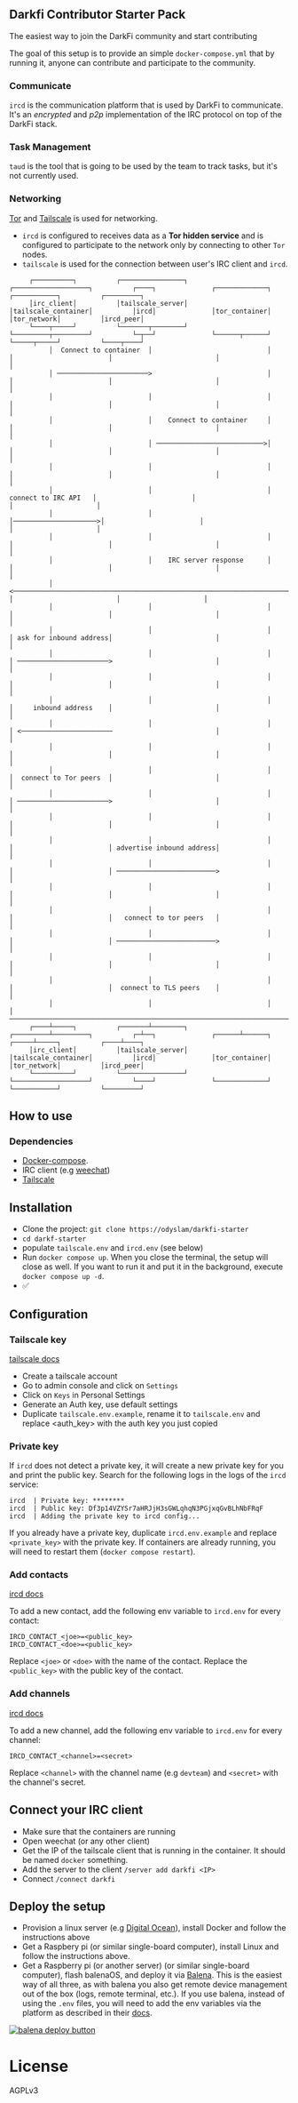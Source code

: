 ## Darkfi Contributor Starter Pack

The easiest way to join the DarkFi community and start contributing

The goal of this setup is to provide an simple `docker-compose.yml` that by running it, anyone can contribute and participate to the community.

### Communicate

`ircd` is the communication platform that is used by DarkFi to communicate. It's an _encrypted_ and _p2p_ implementation of the IRC protocol on top of the DarkFi stack.

### Task Management

`taud` is the tool that is going to be used by the team to track tasks, but it's not currently used. 

### Networking

[Tor](https://www.torproject.org/) and [Tailscale](https://tailscale.com) is used for networking.

- `ircd` is configured to receives data as a **Tor hidden service** and is configured to participate to the network only by connecting to other `Tor` nodes. 
- `tailscale` is used for the connection between user's IRC client and `ircd`. 

```
     ┌──────────┐          ┌────────────────┐          ┌───────────────────┐          ┌────┐              ┌─────────────┐             ┌───────────┐          ┌─────────┐
     │irc_client│          │tailscale_server│          │tailscale_container│          │ircd│              │tor_container│             │tor_network│          │ircd_peer│
     └────┬─────┘          └───────┬────────┘          └─────────┬─────────┘          └─┬──┘              └──────┬──────┘             └─────┬─────┘          └────┬────┘
          │  Connect to container  │                             │                      │                        │                          │                     │     
          │ ───────────────────────>                             │                      │                        │                          │                     │     
          │                        │                             │                      │                        │                          │                     │     
          │                        │    Connect to container     │                      │                        │                          │                     │     
          │                        │ ───────────────────────────>│                      │                        │                          │                     │     
          │                        │                             │                      │                        │                          │                     │     
          │                        │                             │ connect to IRC API   │                        │                          │                     │     
          │                        │                             │─────────────────────>│                        │                          │                     │     
          │                        │                             │                      │                        │                          │                     │     
          │                        │    IRC server response      │                      │                        │                          │                     │     
          │ <────────────────────────────────────────────────────────────────────────────                        │                          │                     │     
          │                        │                             │                      │                        │                          │                     │     
          │                        │                             │                      │ ask for inbound address│                          │                     │     
          │                        │                             │                      │ ───────────────────────>                          │                     │     
          │                        │                             │                      │                        │                          │                     │     
          │                        │                             │                      │     inbound address    │                          │                     │     
          │                        │                             │                      │ <───────────────────────                          │                     │     
          │                        │                             │                      │                        │                          │                     │     
          │                        │                             │                      │  connect to Tor peers  │                          │                     │     
          │                        │                             │                      │ ───────────────────────>                          │                     │     
          │                        │                             │                      │                        │                          │                     │     
          │                        │                             │                      │                        │ advertise inbound address│                     │     
          │                        │                             │                      │                        │ ─────────────────────────>                     │     
          │                        │                             │                      │                        │                          │                     │     
          │                        │                             │                      │                        │   connect to tor peers   │                     │     
          │                        │                             │                      │                        │ ─────────────────────────>                     │     
          │                        │                             │                      │                        │                          │                     │     
          │                        │                             │                      │                        │  connect to TLS peers    │                     │     
          │                        │                             │                      │ ────────────────────────────────────────────────────────────────────────>     
     ┌────┴─────┐          ┌───────┴────────┐          ┌─────────┴─────────┐          ┌─┴──┐              ┌──────┴──────┐             ┌─────┴─────┐          ┌────┴────┐
     │irc_client│          │tailscale_server│          │tailscale_container│          │ircd│              │tor_container│             │tor_network│          │ircd_peer│
     └──────────┘          └────────────────┘          └───────────────────┘          └────┘              └─────────────┘             └───────────┘          └─────────┘

```

## How to use

### Dependencies 

- [Docker-compose](https://docs.docker.com/compose/).
- IRC client (e.g [weechat](https://weechat.org))
- [Tailscale](https://tailscale.com)

## Installation

- Clone the project: `git clone https://odyslam/darkfi-starter`
- `cd darkf-starter`
- populate `tailscale.env` and `ircd.env` (see below)
- Run `docker compose up`. When you close the terminal, the setup will close as well. If you want to run it and put it in the background, execute `docker compose up -d`.
- ✅

## Configuration

### Tailscale key

[tailscale docs](https://tailscale.com/kb/1085/auth-keys/)

- Create a tailscale account
- Go to admin console and click on `Settings`
- Click on `Keys` in Personal Settings
- Generate an Auth key, use default settings
- Duplicate `tailscale.env.example`, rename it to `tailscale.env` and replace <auth_key> with the auth key you just copied

### Private key

If `ircd` does not detect a private key, it will create a new private key for you and print the public key. Search for the following logs in the logs of the `ircd` service:

```
ircd  | Private key: ********
ircd  | Public key: Df3p14VZYSr7aHRJjH3sGWLqhqN3PGjxqGvBLhNbFRqF
ircd  | Adding the private key to ircd config...
```

If you already have a private key, duplicate `ircd.env.example` and replace `<private_key>` with the private key. If containers are already running, you will need to restart them (`docker compose restart`).

### Add contacts

[ircd docs](https://darkrenaissance.github.io/darkfi/misc/ircd/specification.html#contactinfo)

To add a new contact, add the following env variable to `ircd.env` for every contact:
```
IRCD_CONTACT_<joe>=<public_key>
IRCD_CONTACT_<doe>=<public_key>
```
Replace `<joe>` or `<doe>` with the name of the contact. Replace the `<public_key>` with the  public key of the contact.

### Add channels 

[ircd docs](https://darkrenaissance.github.io/darkfi/misc/ircd/specification.html#channelinfo)

To add a new channel, add the following env variable to `ircd.env` for every channel:
```
IRCD_CONTACT_<channel>=<secret>
```
Replace `<channel>` with the channel name (e.g `devteam`) and `<secret>` with the channel's secret.

## Connect your IRC client

- Make sure that the containers are running
- Open weechat (or any other client)
- Get the IP of the tailscale client that is running in the container. It should be named `docker` something.
- Add the server to the client `/server add darkfi <IP>`
- Connect `/connect darkfi`

## Deploy the setup

- Provision a linux server (e.g [Digital Ocean](https://www.digitalocean.com/pricing/droplets#basic-droplets)), install Docker and follow the instructions above
- Get a Raspbery pi (or similar single-board computer), install Linux and follow the instructions above.
- Get a Raspberry pi (or another server) (or similar single-board computer), flash balenaOS, and deploy it via [Balena](https://balena.io). This is the easiest way of all three, as with balena you also get remote device management out of the box (logs, remote terminal, etc.). If you use balena, instead of using the `.env` files, you will need to add the env variables via the platform as described in their [docs](https://docs.balena.io/learn/manage/variables/#:~:text=From%20the%20Device%20Summary%20page,button%20to%20add%20the%20variable).

[![balena deploy button](https://www.balena.io/deploy.svg)](https://dashboard.balena-cloud.com/deploy?repoUrl=https://github.com/odyslam/darkfi-starter>)

# License

AGPLv3
